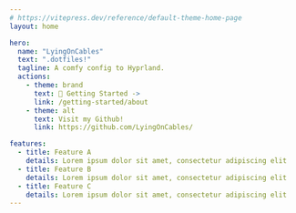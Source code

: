 ```yaml
---
# https://vitepress.dev/reference/default-theme-home-page
layout: home

hero:
  name: "LyingOnCables"
  text: ".dotfiles!"
  tagline: A comfy config to Hyprland.
  actions:
    - theme: brand
      text: 🏡 Getting Started ->
      link: /getting-started/about
    - theme: alt
      text: Visit my Github!
      link: https://github.com/LyingOnCables/

features:
  - title: Feature A
    details: Lorem ipsum dolor sit amet, consectetur adipiscing elit
  - title: Feature B
    details: Lorem ipsum dolor sit amet, consectetur adipiscing elit
  - title: Feature C
    details: Lorem ipsum dolor sit amet, consectetur adipiscing elit
---
```

